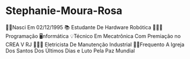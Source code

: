 # Stephanie-Moura-Rosa
🫅🏽Nasci Em 02/12/1995
📚 Estudante De Hardware Robótica 
🧑🏽‍💻Programação
🖥️nformática
💡Técnico Em Mecatrônica Com Premiação no CREA V RJ
🧑🏽‍🎓 Eletricista De Manutenção Industrial 
🙏🏽Frequento A Igreja Dos Santos Dos Últimos Dias e Luto Pela Paz Mundial 
